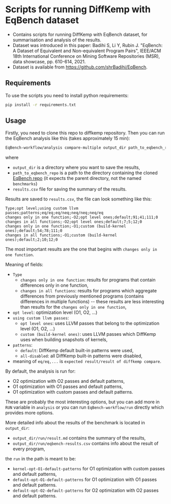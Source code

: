 # Scripts for running DiffKemp with EqBench dataset

- Contains scripts for running DiffKemp with EqBench dataset, for summarisation
  and analysis of the results.
- Dataset was introduced in this paper:
  Badihi S, Li Y, Rubin J. "EqBench: A Dataset of Equivalent and Non-equivalent
  Program Pairs", IEEE/ACM 18th International Conference on Mining Software
  Repositories (MSR), data showcase, pp. 610-614, 2021.
- Dataset is available from <https://github.com/shrBadihi/EqBench>.


## Requirements

To use the scripts you need to install python requirements:

```bash
pip install -r requirements.txt
```

## Usage

Firstly, you need to clone this repo to diffkemp repository.
Then you can run the EqBench analysis like this (takes approximately 15 min):

```bash
EqBench-workflow/analysis compare-multiple output_dir path_to_eqbench_repo > results.csv
```

where

- `output_dir` is a directory where you want to save the results,
- `path_to_eqbench_repo` is a path to the directory containing the cloned
  [EqBench repo](https://github.com/shrBadihi/EqBench) (it expects the parent
  directory, not the named `benchmarks`)
- `results.csv` file for saving the summary of the results.

Results are saved to `results.csv`, the file can look something like this:

```csv
Type;opt level;using custom llvm passes;patterns;eq/eq;eq/neq;neq/neq;neq/eq
changes only in one function;-O2;opt level ones;default;91;41;111;0
changes in all functions;-O2;opt level ones;default;7;5;12;0
changes only in one function;-O1;custom (build-kernel ones);default;54;78;111;0
changes in all functions;-O1;custom (build-kernel ones);default;2;10;12;0
```

The most important results are the one that begins with
`changes only in one function`.

Meaning of fields:

- `Type`
  - `changes only in one function`: results for programs that contain
    differences only in one function,
  - `changes in all functions`: results for programs which aggregate differences
    from previously mentioned programs
    (contains differences in multiple functions) -- these results are less
    interesting than results for the `changes only in one function`,
- `opt level`: optimization level (O1, O2, ...)
- `using custom llvm passes`:
  - `opt level ones`: uses LLVM passes that belong to the optimization level
    (O1, O2, ...)
  - `custom (build-kernel ones)`: uses LLVM passes which DiffKemp uses when
    building snapshots of kernels,
- `patterns`:
  - `default`: DiffKemp default built-in patterns were used,
  - `all-disabled`: all DiffKemp built-in patterns were disabled,
- meaning of `eq/eq,...` is `expected result/result of diffkemp compare`.

By default, the analysis is run for:

- O2 optimization with O2 passes and default patterns,
- O1 optimization with O1 passes and default patterns,
- O1 optimization with custom passes and default patterns.

These are probably the most interesting options, but you can add more in `RUN`
variable in `analysis` or you can run `EqBench-workflow/run` directly which
provides more options.

More detailed info about the results of the benchmark is located in
`output_dir`:

- `output_dir/run/result.md` contains the summary of the results,
- `output_dir/run/eqbench-results.csv` contains info about the result of every
  program,

the `run` in the path is meant to be:

- `kernel-opt-O1-default-patterns` for O1 optimization with custom passes and
  default patterns,
- `default-opt-O1-default-patterns` for O1 optimization with O1 passes and
  default patterns.
- `default-opt-O2-default-patterns` for O2 optimization with O2 passes and
  default patterns.

